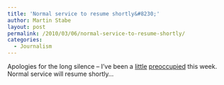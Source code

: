 ```yaml
---
title: 'Normal service to resume shortly&#8230;'
author: Martin Stabe
layout: post
permalink: /2010/03/06/normal-service-to-resume-shortly/
categories:
  - Journalism
---
```

Apologies for the long silence &#8211; I&#8217;ve been a [little][1] [preoccupied][2] this week. Normal service will resume shortly&#8230;

 [1]: http://www.retail-week.com/retail-week-conference
 [2]: http://www.retail-week.com/home/video-primark-founder-arthur-ryan-collects-outstanding-achievement-award/5011104.article